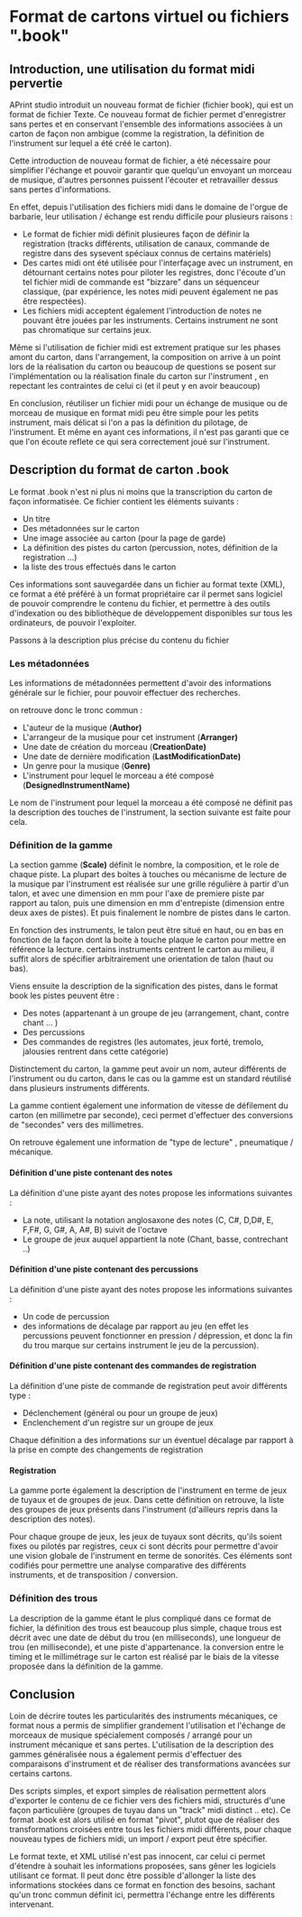 
Format de cartons virtuel ou fichiers ".book"
=============================================


Introduction, une utilisation du format midi pervertie
------------------------------------------------------

APrint studio introduit un nouveau format de fichier (fichier book), qui est un format de fichier Texte. Ce nouveau format de fichier permet d'enregistrer sans pertes et en conservant l'ensemble des informations associées à un carton de façon non ambigue (comme la registration, la définition de l'instrument sur lequel a été créé le carton).

Cette introduction de nouveau format de fichier, a été nécessaire pour simplifier l'échange et pouvoir garantir que quelqu'un envoyant un morceau de musique, d'autres personnes puissent l'écouter et retravailler dessus sans pertes d'informations.

En effet, depuis l'utilisation des fichiers midi dans le domaine de l'orgue de barbarie, leur utilisation / échange est rendu difficile pour plusieurs raisons :

-   Le format de fichier midi définit plusieures façon de définir la registration (tracks différents, utilisation de canaux, commande de registre dans des sysevent spéciaux connus de certains matériels)
-   Des cartes midi ont été utilisée pour l'interfaçage avec un instrument, en détournant certains notes pour piloter les registres, donc l'écoute d'un tel fichier midi de commande est "bizzare" dans un séquenceur classique, (par expérience, les notes midi peuvent également ne pas être respectées).
-   Les fichiers midi acceptent également l'introduction de notes ne pouvant être jouées par les instruments. Certains instrument ne sont pas chromatique sur certains jeux.

Même si l'utilisation de fichier midi est extrement pratique sur les phases amont du carton, dans l'arrangement, la composition on arrive à un point lors de la réalisation du carton ou beaucoup de questions se posent sur l'implémentation ou la réalisation finale du carton sur l'instrument , en repectant les contraintes de celui ci (et il peut y en avoir beaucoup)

En conclusion, réutiliser un fichier midi pour un échange de musique ou de morceau de musique en format midi peu être simple pour les petits instrument, mais délicat si l'on a pas la définition du pilotage, de l'instrument. Et même en ayant ces informations, il n'est pas garanti que ce que l'on écoute reflete ce qui sera correctement joué sur l'instrument.


Description du format de carton .book
-------------------------------------

Le format .book n'est ni plus ni moins que la transcription du carton de façon informatisée. Ce fichier contient les éléments suivants :

-   Un titre
-   Des métadonnées sur le carton
-   Une image associée au carton (pour la page de garde)
-   La définition des pistes du carton (percussion, notes, définition de la registration ...)
-   la liste des trous effectués dans le carton

Ces informations sont sauvegardée dans un fichier au format texte (XML), ce format a été préféré à un format propriétaire car il permet sans logiciel de pouvoir comprendre le contenu du fichier, et permettre à des outils d'indexation ou des bibliothèque de développement disponibles sur tous les ordinateurs, de pouvoir l'exploiter.

Passons à la description plus précise du contenu du fichier

### Les métadonnées

Les informations de métadonnées permettent d'avoir des informations générale sur le fichier, pour pouvoir effectuer des recherches.

on retrouve donc le tronc commun :

-   L'auteur de la musique (**Author)**
-   L'arrangeur de la musique pour cet instrument (**Arranger)**
-   Une date de création du morceau (**CreationDate)**
-   Une date de dernière modification (**LastModificationDate)**
-   Un genre pour la musique (**Genre)**
-   L'instrument pour lequel le morceau a été composé (**DesignedInstrumentName)**

Le nom de l'instrument pour lequel la morceau a été composé ne définit pas la description des touches de l'instrument, la section suivante est faite pour cela.

### Définition de la gamme

La section gamme (**Scale)** définit le nombre, la composition, et le role de chaque piste. La plupart des boites à touches ou mécanisme de lecture de la musique par l'instrument est réalisée sur une grille régulière à partir d'un talon, et avec une dimension en mm pour l'axe de premiere piste par rapport au talon, puis une dimension en mm d'entrepiste (dimension entre deux axes de pistes). Et puis finalement le nombre de pistes dans le carton.

En fonction des instruments, le talon peut être situé en haut, ou en bas en fonction de la façon dont la boite à touche plaque le carton pour mettre en référence la lecture. certains instruments centrent le carton au milieu, il suffit alors de spécifier arbitrairement une orientation de talon (haut ou bas).

Viens ensuite la description de la signification des pistes, dans le format book les pistes peuvent être :

-   Des notes (appartenant à un groupe de jeu (arrangement, chant, contre chant ... )
-   Des percussions
-   Des commandes de registres (les automates, jeux forté, tremolo, jalousies rentrent dans cette catégorie)

Distinctement du carton, la gamme peut avoir un nom, auteur différents de l'instrument ou du carton, dans le cas ou la gamme est un standard réutilisé dans plusieurs instruments différents.

La gamme contient également une information de vitesse de défilement du carton (en millimetre par seconde), ceci permet d'effectuer des conversions de "secondes" vers des millimetres.

On retrouve également une information de "type de lecture" , pneumatique / mécanique.

#### Définition d'une piste contenant des notes

La définition d'une piste ayant des notes propose les informations suivantes :

-   La note, utilisant la notation anglosaxone des notes (C, C\#, D,D\#, E, F,F\#, G, G\#, A, A\#, B) suivit de l'octave
-   Le groupe de jeux auquel appartient la note (Chant, basse, contrechant ..)

#### Définition d'une piste contenant des percussions

La définition d'une piste ayant des notes propose les informations suivantes :

-   Un code de percussion
-   des informations de décalage par rapport au jeu (en effet les percussions peuvent fonctionner en pression / dépression, et donc la fin du trou marque sur certains instrument le jeu de la percussion).

#### Définition d'une piste contenant des commandes de registration

La définition d'une piste de commande de registration peut avoir différents type :

-   Déclenchement (général ou pour un groupe de jeux)
-   Enclenchement d'un registre sur un groupe de jeux

Chaque définition a des informations sur un éventuel décalage par rapport à la prise en compte des changements de registration

#### Registration

La gamme porte également la description de l'instrument en terme de jeux de tuyaux et de groupes de jeux. Dans cette définition on retrouve, la liste des groupes de jeux présents dans l'instrument (d'ailleurs repris dans la description des notes).

Pour chaque groupe de jeux, les jeux de tuyaux sont décrits, qu'ils soient fixes ou pilotés par registres, ceux ci sont décrits pour permettre d'avoir une vision globale de l'instrument en terme de sonorités. Ces éléments sont codifiés pour permettre une analyse comparative des différents instruments, et de transposition / conversion.

### Définition des trous

La description de la gamme étant le plus compliqué dans ce format de fichier, la définition des trous est beaucoup plus simple, chaque trous est décrit avec une date de début du trou (en milliseconds), une longueur de trou (en milliseconde), et une piste d'appartenance. la conversion entre le timing et le millimétrage sur le carton est réalisé par le biais de la vitesse proposée dans la définition de la gamme.

### 

Conclusion
----------

Loin de décrire toutes les particularités des instruments mécaniques, ce format nous a permis de simplifier grandement l'utilisation et l'échange de morceaux de musique spécialement composés / arrangé pour un instrument mécanique et sans pertes. L'utilisation de la description des gammes généralisée nous a également permis d'effectuer des comparaisons d'instrument et de réaliser des transformations avancées sur certains cartons.

Des scripts simples, et export simples de réalisation permettent alors d'exporter le contenu de ce fichier vers des fichiers midi, structurés d'une façon particulière (groupes de tuyau dans un "track" midi distinct .. etc). Ce format .book est alors utilisé en format "pivot", plutot que de réaliser des transformations croisées entre tous les fichiers midi différents, pour chaque nouveau types de fichiers midi, un import / export peut être spécifier.

Le format texte, et XML utilisé n'est pas innocent, car celui ci permet d'étendre à souhait les informations proposées, sans gêner les logiciels utilisant ce format. Il peut donc être possible d'allonger la liste des informations stockées dans ce format en fonction des besoins, sachant qu'un tronc commun définit ici, permettra l'échange entre les différents intervenant.


